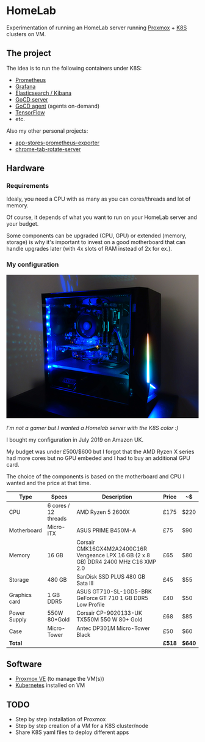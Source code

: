 # HomeLab

Experimentation of running an HomeLab server running [Proxmox][proxmox-website] + [K8S][k8s-website] clusters on VM.

## The project

The idea is to run the following containers under K8S:

* [Prometheus][prometheus-website]
* [Grafana][grafana-website]
* [Elasticsearch / Kibana][elasticsearch-website]
* [GoCD server][gocd-website]
* [GoCD agent][gocd-website] (agents on-demand)
* [TensorFlow][tensorflow-dockerhub]
* etc.

Also my other personal projects:

* [app-stores-prometheus-exporter][app-stores-prometheus-exporter-github]
* [chrome-tab-rotate-server][chrome-tab-rotate-server-github]

## Hardware

### Requirements

Idealy, you need a CPU with as many as you can cores/threads and lot of memory.

Of course, it depends of what you want to run on your HomeLab server and your budget.

Some components can be upgraded (CPU, GPU) or extended (memory, storage) is why it's important to invest on a good motherboard that can handle upgrades later (with 4x slots of RAM instead of 2x for ex.).

### My configuration

![Homelab Server Timoa][homelab-timoa-img]

*I'm not a gamer but I wanted a Homelab server with the K8S color :)*

I bought my configuration in July 2019 on Amazon UK.

My budget was under £500/$600 but I forgot that the AMD Ryzen X series had more cores but no GPU embeded and I had to buy an additional GPU card.

The choice of the components is based on the motherboard and CPU I wanted and the price at that time.

| Type | Specs | Description | Price | ~$ |
|---|---|---|---|---|
| CPU | 6 cores / 12 threads | AMD Ryzen 5 2600X | £175 | $220 |
| Motherboard | Micro-ITX | ASUS PRIME B450M-A | £75 | $90 |
| Memory | 16 GB | Corsair CMK16GX4M2A2400C16R Vengeance LPX 16 GB (2 x 8 GB) DDR4 2400 MHz C16 XMP 2.0 | £65 | $80|
| Storage | 480 GB | SanDisk SSD PLUS 480 GB Sata III | £45 | $55 |
| Graphics card | 1 GB DDR5 | ASUS GT710-SL-1GD5-BRK GeForce GT 710 1 GB DDR5 Low Profile | £40 | $50 |
| Power Supply | 550W 80+Gold | Corsair CP-9020133-UK TX550M 550 W 80+ Gold  | £68 | $85 |
| Case | Micro-Tower | Antec DP301M Micro-Tower Black | £50 | $60 |
| **Total** | | | **£518** | **$640** |

## Software

* [Proxmox VE][proxmox-website] (to manage the VM(s))
* [Kubernetes][k8s-website] installed on VM

## TODO

* Step by step installation of Proxmox
* Step by step creation of a VM for a K8S cluster/node
* Share K8S yaml files to deploy different apps

[homelab-timoa-img]: /doc/img/homelab-server-timoa.jpg
[prometheus-website]: https://prometheus.io/
[grafana-website]: https://grafana.com/grafana
[elasticsearch-website]: https://www.elastic.co/products/elastic-stack
[gocd-website]: https://www.gocd.org/
[proxmox-website]: https://www.proxmox.com/en/proxmox-ve
[k8s-website]: https://kubernetes.io/
[tensorflow-website]: https://www.tensorflow.org/
[tensorflow-dockerhub]: https://hub.docker.com/r/tensorflow/tensorflow/
[chrome-tab-rotate-server-github]: https://github.com/timoa/chrome-tab-rotate-server
[app-stores-prometheus-exporter-github]: https://github.com/timoa/app-stores-prometheus-exporter
